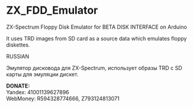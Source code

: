 # ZX_FDD_Emulator
ZX-Spectrum Floppy Disk Emulator for BETA DISK INTERFACE on Arduino

It uses TRD images from SD card as a source data which emulates floppy diskettes.

RUSSIAN

Эмулятор дисковода для ZX-Spectrum, использует образы TRD с SD карты для эмуляции дискет.



<strong>DONATE:</strong><br>
Yandex: 41001139627896<br>
WebMoney: R594328774666, Z793124813071<br>
